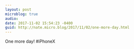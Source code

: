 ```yaml
---
layout: post
microblog: true
audio: 
date: 2017-11-02 15:54:23 -0400
guid: http://nate.micro.blog/2017/11/02/one-more-day.html
---
```

One more day! #iPhoneX
